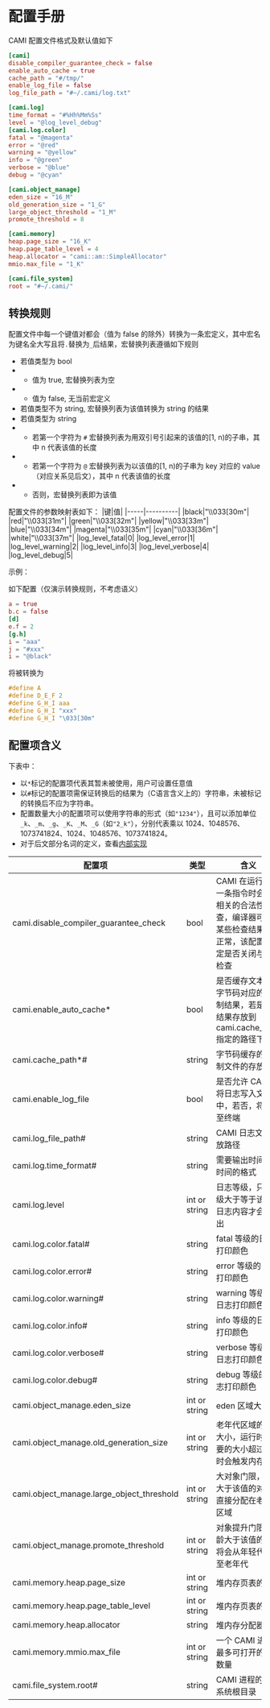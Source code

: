 # 配置手册
CAMI 配置文件格式及默认值如下
```toml
[cami]
disable_compiler_guarantee_check = false
enable_auto_cache = true
cache_path = "#/tmp/"
enable_log_file = false
log_file_path = "#~/.cami/log.txt"

[cami.log]
time_format = "#%Hh%Mm%Ss"
level = "@log_level_debug"
[cami.log.color]
fatal = "@magenta"
error = "@red"
warning = "@yellow"
info = "@green"
verbose = "@blue"
debug = "@cyan"

[cami.object_manage]
eden_size = "16_M"
old_generation_size = "1_G"
large_object_threshold = "1_M"
promote_threshold = 8

[cami.memory]
heap.page_size = "16_K"
heap.page_table_level = 4
heap.allocator = "cami::am::SimpleAllocator"
mmio.max_file = "1_K"

[cami.file_system]
root = "#~/.cami/"
```
## 转换规则
配置文件中每一个键值对都会（值为 false 的除外）转换为一条宏定义，其中宏名为键名全大写且将`.`替换为`_`后结果，宏替换列表遵循如下规则
+ 若值类型为 bool
+ + 值为 true, 宏替换列表为空
+ + 值为 false, 无当前宏定义
+ 若值类型不为 string, 宏替换列表为该值转换为 string 的结果
+ 若值类型为 string
+ + 若第一个字符为 `#` 宏替换列表为用双引号引起来的该值的\[1, n)的子串，其中 n 代表该值的长度
+ + 若第一个字符为 `@` 宏替换列表为以该值的\[1, n)的子串为 key 对应的 value（对应关系见后文），其中 n 代表该值的长度
+ + 否则，宏替换列表即为该值

配置文件的参数映射表如下：
|键|值|
|-----|----------|
|black|"\\\\033[30m"|
|red|"\\\\033[31m"|
|green|"\\\\033[32m"|
|yellow|"\\\\033[33m"|
|blue|"\\\\033[34m"|
|magenta|"\\\\033[35m"|
|cyan|"\\\\033[36m"|
|white|"\\\\033[37m"|
|log_level_fatal|0|
|log_level_error|1|
|log_level_warning|2|
|log_level_info|3|
|log_level_verbose|4|
|log_level_debug|5|

示例：

如下配置（仅演示转换规则，不考虑语义）
```toml
a = true
b.c = false
[d]
e.f = 2
[g.h]
i = "aaa"
j = "#xxx"
i = "@black"
```
将被转换为
``` c
#define A
#define D_E_F 2
#define G_H_I aaa
#define G_H_I "xxx"
#define G_H_I "\033[30m"
```

## 配置项含义
下表中：
+ 以`*`标记的配置项代表其暂未被使用，用户可设置任意值
+ 以`#`标记的配置项需保证转换后的结果为（C语言含义上的）字符串，未被标记的转换后不应为字符串。
+ 配置数量大小的配置项可以使用字符串的形式（如`"1234"`），且可以添加单位`_k`、`_m`、`_g`、`_K`、`_M`、`_G`（如`"2_k"`），分别代表乘以 1024、1048576、1073741824、1024、1048576、1073741824。
+ 对于后文部分名词的定义，查看[内部实现](./internals.md)

|配置项|类型|含义|
|-----|----|---|
|cami.disable_compiler_guarantee_check|bool|CAMI 在运行时每一条指令时会进行相关的合法性检查，编译器可保证某些检查结果永远正常，该配置项决定是否关闭与这些检查|
|cami.enable_auto_cache*|bool|是否缓存文本形式字节码对应的二进制结果，若是，将结果存放到cami.cache_path指定的路径下|
|cami.cache_path*#| string |字节码缓存的二进制文件的存放路径|
|cami.enable_log_file | bool |是否允许 CAMI 将日志写入文件中，若否，将打印至终端|
|cami.log_file_path#| string |CAMI 日志文件存放路径|
|cami.log.time_format#| string |需要输出时间时，时间的格式|
|cami.log.level | int or string|日志等级，只有等级大于等于该值的日志内容才会被输出|
|cami.log.color.fatal#| string |fatal 等级的日志打印颜色|
|cami.log.color.error#| string |error 等级的日志打印颜色|
|cami.log.color.warning#| string|warning 等级的日志打印颜色|
|cami.log.color.info#| string|info 等级的日志打印颜色|
|cami.log.color.verbose#| string|verbose 等级的日志打印颜色|
|cami.log.color.debug#| string|debug 等级的日志打印颜色|
|cami.object_manage.eden_size | int or string |eden 区域大小|
|cami.object_manage.old_generation_size | int or string |老年代区域的最大大小，运行时所需要的大小超过该值时会触发内存溢出|
|cami.object_manage.large_object_threshold | int or string|大对象门限，大小大于该值的对象将直接分配在老年代区域|
|cami.object_manage.promote_threshold | int or string|对象提升门限，年龄大于该值的对象将会从年轻代提升至老年代|
|cami.memory.heap.page_size | int or string|堆内存页表的大小|
|cami.memory.heap.page_table_level | int or string|堆内存页表的层级|
|cami.memory.heap.allocator | string |堆内存分配器|
|cami.memory.mmio.max_file | int or string|一个 CAMI 进程最多可打开的文件数量|
|cami.file_system.root#| string |CAMI 进程的文件系统根目录|
